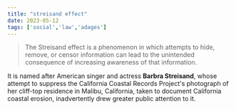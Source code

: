 ```yaml
---
title: "streisand effect"
date: 2023-05-12
tags: ['social','law','adages']
---
```

>The Streisand effect is a phenomenon in which attempts to hide, remove, or censor information can lead to the unintended consequence of increasing awareness of that information.      

It is named after American singer and actress **Barbra Streisand**, whose attempt to suppress the California Coastal Records Project's photograph of her cliff-top residence in Malibu, California, taken to document California coastal erosion, inadvertently drew greater public attention to it.



